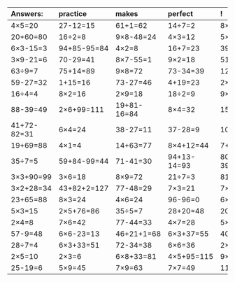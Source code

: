 | Answers: | practice | makes | perfect | ! |
| :--- | :--- | :--- | :--- | :--- |
| 4×5=20 | 27-12=15 | 61+1=62 | 14÷7=2 | 8×8=64 | 
| 20+60=80 | 16÷2=8 | 9×8-48=24 | 4×3=12 | 5×2+85=95 | 
| 6×3-15=3 | 94+85-95=84 | 4×2=8 | 16+7=23 | 39-22=17 | 
| 3×9-21=6 | 70-29=41 | 8×7-55=1 | 9×2=18 | 51+8=59 | 
| 63÷9=7 | 75+14=89 | 9×8=72 | 73-34=39 | 12÷4=3 | 
| 59-27=32 | 1+15=16 | 73-27=46 | 4+19=23 | 2×8=16 | 
| 16÷4=4 | 8×2=16 | 2×9=18 | 18÷2=9 | 9×6=54 | 
| 88-39=49 | 2×6+99=111 | 19+81-16=84 | 8×4=32 | 15-15=0 | 
| 41+72-82=31 | 6×4=24 | 38-27=11 | 37-28=9 | 10÷2=5 | 
| 19+69=88 | 4×1=4 | 14+63=77 | 8×4+12=44 | 7+20=27 | 
| 35÷7=5 | 59+84-99=44 | 71-41=30 | 94+13-14=93 | 80+13-39=54 | 
| 3×3+90=99 | 3×6=18 | 8×9=72 | 21÷7=3 | 81÷9=9 | 
| 3×2+28=34 | 43+82+2=127 | 77-48=29 | 7×3=21 | 7×4=28 | 
| 23+65=88 | 8×3=24 | 4×6=24 | 96-96=0 | 6×9=54 | 
| 5×3=15 | 2×5+76=86 | 35÷5=7 | 28+20=48 | 20÷4=5 | 
| 2×4=8 | 7×6=42 | 77-44=33 | 4×7=28 | 5×4=20 | 
| 57-9=48 | 6×6-23=13 | 46+21+1=68 | 6×3+37=55 | 40÷5=8 | 
| 28÷7=4 | 6×3+33=51 | 72-34=38 | 6×6=36 | 2×2=4 | 
| 2×5=10 | 2×3=6 | 6×8+33=81 | 4×5+95=115 | 9×7=63 | 
| 25-19=6 | 5×9=45 | 7×9=63 | 7×7=49 | 11+35=46 | 
